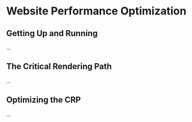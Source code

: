 # Website Performance Optimization

## Getting Up and Running

...

## The Critical Rendering Path

...

## Optimizing the CRP

...